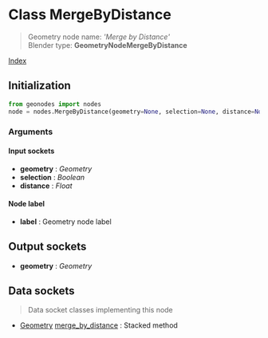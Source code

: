 
# Class MergeByDistance

> Geometry node name: _'Merge by Distance'_<br>Blender type:  **GeometryNodeMergeByDistance**


[Index](/docs/index.md)

## Initialization


```python
from geonodes import nodes
node = nodes.MergeByDistance(geometry=None, selection=None, distance=None, label=None)
```


### Arguments


#### Input sockets



- **geometry** : _Geometry_
- **selection** : _Boolean_
- **distance** : _Float_



#### Node label



- **label** : Geometry node label



## Output sockets



- **geometry** : _Geometry_



## Data sockets

> Data socket classes implementing this node




- [Geometry](../sockets/Geometry.md) [merge_by_distance](../sockets/Geometry.md#merge_by_distance) : Stacked method


